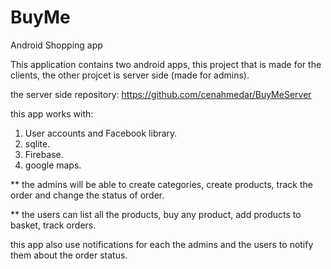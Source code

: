 # BuyMe
Android Shopping app

This application contains two android apps, this project that is made for the clients, 
the other projcet is server side (made for admins).

the server side repository:
https://github.com/cenahmedar/BuyMeServer

this app works with:
1. User accounts and Facebook library.
2. sqlite.
3. Firebase.
4. google maps.

** the admins will be able to create categories, create
products, track the order and change the status of order. 

** the users can list all the products, buy any product,
add products to basket, track orders.

this app also use notifications for each the admins and the users to notify them about the order status.
